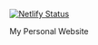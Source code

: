 [![Netlify Status](https://api.netlify.com/api/v1/badges/10f7c129-059b-4c9b-b21e-340eb6ba6ec4/deploy-status)](https://app.netlify.com/sites/lucasstxs/deploys)

My Personal Website
